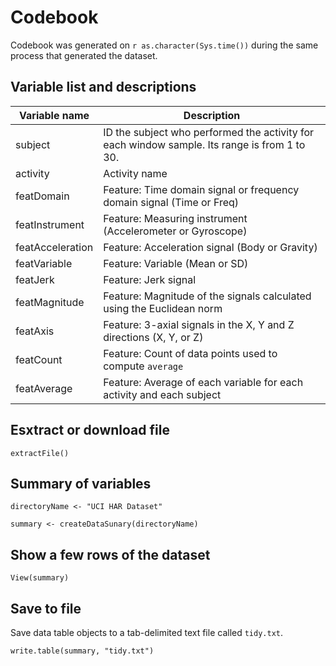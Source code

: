 Codebook
========
Codebook was generated on `r as.character(Sys.time())` during the same process that generated the dataset. 


Variable list and descriptions
------------------------------

Variable name    | Description
-----------------|------------
subject          | ID the subject who performed the activity for each window sample. Its range is from 1 to 30.
activity         | Activity name
featDomain       | Feature: Time domain signal or frequency domain signal (Time or Freq)
featInstrument   | Feature: Measuring instrument (Accelerometer or Gyroscope)
featAcceleration | Feature: Acceleration signal (Body or Gravity)
featVariable     | Feature: Variable (Mean or SD)
featJerk         | Feature: Jerk signal
featMagnitude    | Feature: Magnitude of the signals calculated using the Euclidean norm
featAxis         | Feature: 3-axial signals in the X, Y and Z directions (X, Y, or Z)
featCount        | Feature: Count of data points used to compute `average`
featAverage      | Feature: Average of each variable for each activity and each subject

Esxtract or download file 
-----------------

```{r}
extractFile()
```

Summary of variables
--------------------

```{r}
directoryName <- "UCI HAR Dataset"

summary <- createDataSunary(directoryName)

```


Show a few rows of the dataset
------------------------------

```{r}
View(summary)
```



Save to file
------------

Save data table objects to a tab-delimited text file called `tidy.txt`.

```{r save}
write.table(summary, "tidy.txt")
```

